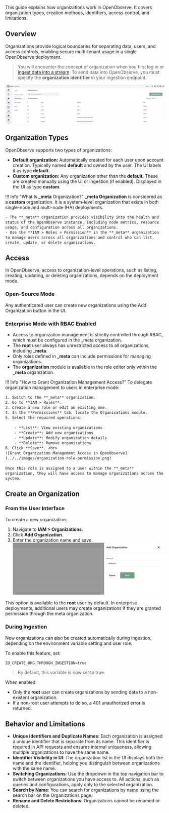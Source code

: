 This guide explains how organizations work in OpenObserve. It covers organization types, creation methods, identifiers, access control, and limitations. 

## Overview   
Organizations provide logical boundaries for separating data, users, and access controls, enabling secure multi-tenant usage in a single OpenObserve deployment.

> You will encounter the concept of organization when you first log in or [ingest data into a stream](../streams/streams-in-openobserve.md/#ingest-data-into-stream). To send data into OpenObserve, you must specify the **organization identifier** in your ingestion endpoint. 

![Organizations in OpenObserve](../../images/organization-in-openobserve.png)

## Organization Types

OpenObserve supports two types of organizations:

- **Default organization:** Automatically created for each user upon account creation. Typically named **default** and owned by the user. The UI labels it as type **default**.
- **Custom organization:** Any organization other than the **default**. These are created manually using the UI or ingestion (if enabled). Displayed in the UI as type **custom**.

!!! Info "What Is **_meta** Organization?"
    **_meta Organization** is considered as a **custom** organization. It is a system-level organization that exists in both single-node and multi-node (HA) deployments. 

    - The **_meta** organization provides visibility into the health and status of the OpenObserve instance, including node metrics, resource usage, and configuration across all organizations. 
    - Use the **IAM > Roles > Permission** in the **_meta** organization to manage users across all organizations and control who can list, create, update, or delete organizations.

## Access 

In OpenObserve, access to organization-level operations, such as listing, creating, updating, or deleting organizations, depends on the deployment mode.

### Open-Source Mode 
Any authenticated user can create new organizations using the Add Organization button in the UI.
### Enterprise Mode with RBAC Enabled
- Access to organization management is strictly controlled through RBAC, which must be configured in the _meta organization.
- The **root** user always has unrestricted access to all organizations, including **_meta**.
- Only roles defined in **_meta** can include permissions for managing organizations.
- The **organization** module is available in the role editor only within the **_meta** organization. 

!!! Info "How to Grant Organization Management Access?"
    To delegate organization management to users in enterprise mode:

    1. Switch to the **_meta** organization.
    2. Go to **IAM > Roles**.
    3. Create a new role or edit an existing one.
    4. In the **Permissions** tab, locate the Organizations module.
    5. Select the required operations:

        - **List**: View existing organizations
        - **Create**: Add new organizations
        - **Update**: Modify organization details
        - **Delete**: Remove organizations
    6. Click **Save**. <br>
    ![Grant Organization Management Access in OpenObserve](../../images/organization-role-permission.png)

    Once this role is assigned to a user within the **_meta** organization, they will have access to manage organizations across the system.


## Create an Organization

### From the User Interface
To create a new organization:

1. Navigate to **IAM > Organizations**.
2. Click **Add Organization**.
3. Enter the organization name and save. <br>
![Create an Organization](../../images/organization-create-new.png)

This option is available to the **root** user by default. In enterprise deployments, additional users may create organizations if they are granted permission through the meta organization.

### During Ingestion
New organizations can also be created automatically during ingestion, depending on the environment variable setting and user role. 

To enable this feature, set:
```
ZO_CREATE_ORG_THROUGH_INGESTION=true
```
> By default, this variable is now set to true.

When enabled:

- Only the **root** user can create organizations by sending data to a non-existent organization.
- If a non-root user attempts to do so, a 401 unauthorized error is returned.

## Behavior and Limitations

- **Unique Identifiers and Duplicate Names**: Each organization is assigned a unique identifier that is separate from its name. This identifier is required in API requests and ensures internal uniqueness, allowing multiple organizations to have the same name.
- **Identifier Visibility in UI**: The organization list in the UI displays both the name and the identifier, helping you distinguish between organizations with the same name.
- **Switching Organizations**: Use the dropdown in the top navigation bar to switch between organizations you have access to. All actions, such as queries and configurations, apply only to the selected organization.
- **Search by Name**: You can search for organizations by name using the search bar on the Organizations page.
- **Rename and Delete Restrictions**: Organizations cannot be renamed or deleted. 

